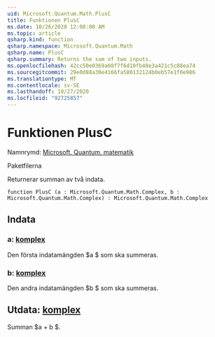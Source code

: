 ```yaml
---
uid: Microsoft.Quantum.Math.PlusC
title: Funktionen PlusC
ms.date: 10/26/2020 12:00:00 AM
ms.topic: article
qsharp.kind: function
qsharp.namespace: Microsoft.Quantum.Math
qsharp.name: PlusC
qsharp.summary: Returns the sum of two inputs.
ms.openlocfilehash: 42cc50e0369a08f7f6d10fb40e3a421c5c88ea74
ms.sourcegitcommit: 29e0d88a30e4166fa580132124b0eb57e1f0e986
ms.translationtype: MT
ms.contentlocale: sv-SE
ms.lasthandoff: 10/27/2020
ms.locfileid: "92725857"
---
```

# <a name="plusc-function"></a>Funktionen PlusC

Namnrymd: [Microsoft. Quantum. matematik](xref:Microsoft.Quantum.Math)

Paketfilerna [](https://nuget.org/packages/)


Returnerar summan av två indata.

```qsharp
function PlusC (a : Microsoft.Quantum.Math.Complex, b : Microsoft.Quantum.Math.Complex) : Microsoft.Quantum.Math.Complex
```


## <a name="input"></a>Indata

### <a name="a--complex"></a>a: [komplex](xref:Microsoft.Quantum.Math.Complex)

Den första indatamängden $a $ som ska summeras.


### <a name="b--complex"></a>b: [komplex](xref:Microsoft.Quantum.Math.Complex)

Den andra indatamängden $b $ som ska summeras.



## <a name="output--complex"></a>Utdata: [komplex](xref:Microsoft.Quantum.Math.Complex)

Summan $a + b $.